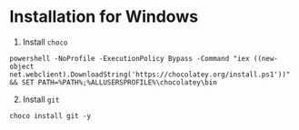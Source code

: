 # Installation for Windows

1. Install `choco`
```
powershell -NoProfile -ExecutionPolicy Bypass -Command "iex ((new-object net.webclient).DownloadString('https://chocolatey.org/install.ps1'))" && SET PATH=%PATH%;%ALLUSERSPROFILE%\chocolatey\bin
```

2. Install `git`
```
choco install git -y
```

